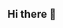 ## Hi there 👋

<!--
**piupiublc/piupiublc** is a ✨ _special_ ✨ repository because its `README.md` (this file) appears on your GitHub profile.

Here are some ideas to get you started:

- 🔭 I’m currently working on Transport of Community University
- 🌱 I’m currently learning BlockChain
- 👯 I’m looking to collaborate on BlockChain and AI
- 🤔 I’m looking for help with everyone
- 💬 Ask me about your link profile(email, number phone)
- 📫 How to reach me: here
- 😄 Pronouns: ...
- ⚡ Fun fact: ..
-->
